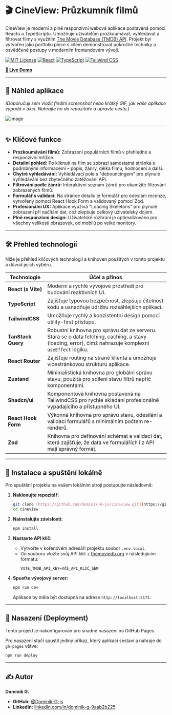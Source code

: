 # 🎬 CineView: Průzkumník filmů

CineView je moderní a plně responzivní webová aplikace postavená pomocí Reactu a TypeScriptu. Umožňuje uživatelům prozkoumávat, vyhledávat a filtrovat filmy s využitím [The Movie Database (TMDB) API](https://developer.themoviedb.org/docs). Projekt byl vytvořen jako portfolio piece s cílem demonstrovat pokročilé techniky a osvědčené postupy v moderním frontendovém vývoji.

[![MIT License](https://img.shields.io/badge/License-MIT-green.svg)](https://choosealicense.com/licenses/mit/)
[![React](https://img.shields.io/badge/React-20232A?style=for-the-badge&logo=react&logoColor=61DAFB)](https://react.dev/)
[![TypeScript](https://img.shields.io/badge/TypeScript-007ACC?style=for-the-badge&logo=typescript&logoColor=white)](https://www.typescriptlang.org/)
[![Tailwind CSS](https://img.shields.io/badge/Tailwind_CSS-38B2AC?style=for-the-badge&logo=tailwind-css&logoColor=white)](https://tailwindcss.com/)

**[🚀 Live Demo](https://dominik-g-js.github.io/cineview/)**

---

## 📸 Náhled aplikace

*(Doporučuji sem vložit finální screenshot nebo krátký GIF, jak vaše aplikace vypadá v akci. Nahrajte ho do repozitáře a upravte cestu.)*

![image](https://github.com/user-attachments/assets/93975f21-2a6f-4787-adfc-f72977b614e1)


---

## ✨ Klíčové funkce

* **Prozkoumávání filmů:** Zobrazení populárních filmů v přehledné a responzivní mřížce.
* **Detailní pohled:** Po kliknutí na film se zobrazí samostatná stránka s podrobnými informacemi – popis, žánry, délka filmu, hodnocení a další.
* **Chytré vyhledávání:** Vyhledávací pole s "debouncingem" pro plynulé vyhledávání bez zbytečného zatěžování API.
* **Filtrování podle žánrů:** Interaktivní seznam žánrů pro okamžité filtrování zobrazených filmů.
* **Formulář s validací:** Na stránce detailu je formulář pro odeslání recenze, vytvořený pomocí React Hook Form a validovaný pomocí Zod.
* **Profesionální UX:** Aplikace využívá "Loading Skeletons" pro plynulé zobrazení při načítání dat, což zlepšuje celkový uživatelský dojem.
* **Plně responzivní design:** Uživatelské rozhraní je optimalizováno pro všechny velikosti obrazovek, od mobilů po velké monitory.

---

## 🛠️ Přehled technologií

Níže je přehled klíčových technologií a knihoven použitých v tomto projektu a důvod jejich výběru.

| Technologie         | Účel a přínos                                                                                                           |
| ------------------- | ----------------------------------------------------------------------------------------------------------------------- |
| **React (s Vite)** | Moderní a rychlé vývojové prostředí pro budování reaktivních UI.                                                          |
| **TypeScript** | Zajišťuje typovou bezpečnost, zlepšuje čitelnost kódu a usnadňuje údržbu rozsáhlejších aplikací.                           |
| **TailwindCSS** | Umožňuje rychlý a konzistentní design pomocí utility-first přístupu.                                                        |
| **TanStack Query** | Robustní knihovna pro správu dat ze serveru. Stará se o data fetching, caching, a stavy (loading, error), čímž nahrazuje komplexní `useEffect` logiku. |
| **React Router** | Zajišťuje routing na straně klienta a umožňuje vícestránkovou strukturu aplikace.                                          |
| **Zustand** | Minimalistická knihovna pro globální správu stavu, použitá pro sdílení stavu filtrů napříč komponentami.                    |
| **Shadcn/ui** | Komponentová knihovna postavená na TailwindCSS pro rychlé skládání profesionálně vypadajícího a přístupného UI.             |
| **React Hook Form** | Výkonná knihovna pro správu stavu, odesílání a validaci formulářů s minimálním počtem re-renderů.                           |
| **Zod** | Knihovna pro definování schémat a validaci dat, která zajišťuje, že data ve formulářích i z API mají správný formát.      |

---

## 🔧 Instalace a spuštění lokálně

Pro spuštění projektu na vašem lokálním stroji postupujte následovně:

1.  **Naklonujte repozitář:**
    ```bash
    git clone [https://github.com/Dominik-G-js/cineview.git](https://github.com/Dominik-G-js/cineview.git)
    cd cineview
    ```

2.  **Nainstalujte závislosti:**
    ```bash
    npm install
    ```

3.  **Nastavte API klíč:**
    * Vytvořte v kořenovém adresáři projektu soubor `.env.local`.
    * Do souboru vložte svůj API klíč z [themoviedb.org](https://www.themoviedb.org/settings/api) v následujícím formátu:
        ```
        VITE_TMDB_API_KEY=VÁŠ_API_KLÍČ_SEM
        ```

4.  **Spusťte vývojový server:**
    ```bash
    npm run dev
    ```
    Aplikace by měla být dostupná na adrese `http://localhost:5173`.

---

## 🚀 Nasazení (Deployment)

Tento projekt je nakonfigurován pro snadné nasazení na GitHub Pages.

Pro nasazení stačí spustit jediný příkaz, který aplikaci sestaví a nahraje do `gh-pages` větve:
```bash
npm run deploy
```

---

## ✍️ Autor

**Dominik G.**

* **GitHub:** [@Dominik-G-js](https://github.com/Dominik-G-js)
* **LinkedIn:** [linkedin.com/in/dominik-g-9aab2b225](https://www.linkedin.com/in/dominik-g-9aab2b225/)
